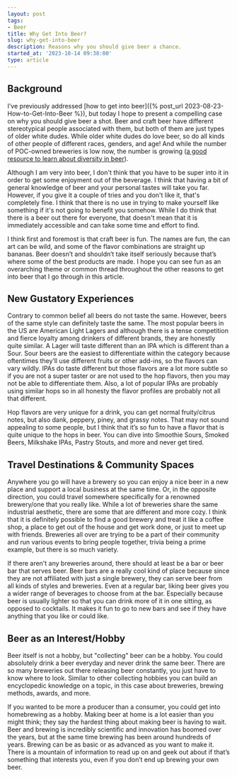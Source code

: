 ```yaml
---
layout: post
tags:
- Beer
title: Why Get Into Beer?
slug: why-get-into-beer
description: Reasons why you should give beer a chance.
started_at: '2023-10-14 09:38:00'
type: article
---
```


## Background

I’ve previously addressed [how to get into beer]({% post_url 2023-08-23-How-to-Get-Into-Beer %}), but today I hope to present a compelling case on why you should give beer a shot. Beer and craft beer have different stereotypical people associated with them, but both of them are just types of older white dudes. While older white dudes do love beer, so do all kinds of other people of different races, genders, and age! And while the number of POC-owned breweries is low now, the number is growing ([a good resource to learn about diversity in beer](https://beerisforeveryone.com/)).

Although I am very into beer, I don't think that you have to be super into it in order to get some enjoyment out of the beverage. I think that having a bit of general knowledge of beer and your personal tastes will take you far. However, if you give it a couple of tries and you don't like it, that's completely fine. I think that there is no use in trying to make yourself like something if it's not going to benefit you somehow. While I do think that there is a beer out there for everyone, that doesn't mean that it is immediately accessible and can take some time and effort to find.

I think first and foremost is that craft beer is fun. The names are fun, the can art can be wild, and some of the flavor combinations are straight up bananas. Beer doesn’t and shouldn’t take itself seriously because that’s where some of the best products are made. I hope you can see fun as an overarching theme or common thread throughout the other reasons to get into beer that I go through in this article. 

## New Gustatory Experiences

Contrary to common belief all beers do not taste the same. However, beers of the same style can definitely taste the same. The most popular beers in the US are American Light Lagers and although there is a tense competition and fierce loyalty among drinkers of different brands, they are honestly quite similar. A Lager will taste different than an IPA which is different than a Sour. Sour beers are the easiest to differentiate within the category because oftentimes they’ll use different fruits or other add-ins, so the flavors can vary wildly. IPAs do taste different but those flavors are a lot more subtle so if you are not a super taster or are not used to the hop flavors, then you may not be able to differentiate them. Also, a lot of popular IPAs are probably using similar hops so in all honesty the flavor profiles are probably not all that different. 

Hop flavors are very unique for a drink, you can get normal fruity/citrus notes, but also dank, peppery, piney, and grassy notes. That may not sound appealing to some people, but I think that it’s so fun to have a flavor that is quite unique to the hops in beer. You can dive into Smoothie Sours, Smoked Beers, Milkshake IPAs, Pastry Stouts, and more and never get tired. 

## Travel Destinations & Community Spaces  

Anywhere you go will have a brewery so you can enjoy a nice beer in a new place and support a local business at the same time. Or, in the opposite direction, you could travel somewhere specifically for a renowned brewery/one that you really like. While a lot of breweries share the same industrial aesthetic, there are some that are different and more cozy. I think that it is definitely possible to find a good brewery and treat it like a coffee shop, a place to get out of the house and get work done, or just to meet up with friends. Breweries all over are trying to be a part of their community and run various events to bring people together, trivia being a prime example, but there is so much variety.

If there aren't any breweries around, there should at least be a bar or beer bar that serves beer. Beer bars are a really cool kind of place because since they are not affiliated with just a single brewery, they can serve beer from all kinds of styles and breweries. Even at a regular bar, liking beer gives you a wider range of beverages to choose from at the bar. Especially because beer is usually lighter so that you can drink more of it in one sitting, as opposed to cocktails. It makes it fun to go to new bars and see if they have anything that you like or could like.

## Beer as an Interest/Hobby

Beer itself is not a hobby, but "collecting" beer can be a hobby. You could absolutely drink a beer everyday and never drink the same beer. There are so many breweries out there releasing beer constantly, you just have to know where to look. Similar to other collecting hobbies you can build an encyclopedic knowledge on a topic, in this case about breweries, brewing methods, awards, and more. 

If you wanted to be more a producer than a consumer, you could get into homebrewing as a hobby. Making beer at home is a lot easier than you might think; they say the hardest thing about making beer is having to wait. Beer and brewing is incredibly scientific and innovation has boomed over the years, but at the same time brewing has been around hundreds of years. Brewing can be as basic or as advanced as you want to make it. There is a mountain of information to read up on and geek out about if that’s something that interests you, even if you don’t end up brewing your own beer.